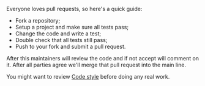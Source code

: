 Everyone loves pull requests, so here's a quick guide:

- Fork a repository;
- Setup a project and make sure all tests pass;
- Change the code and write a test;
- Double check that all tests still pass;
- Push to your fork and submit a pull request.

After this maintainers will review the code and if not accept will comment on it. After all parties agree we'll merge that pull request into the main line.

You might want to review [Code style](https://github.com/epicmonkey/pepyatka/wiki/Code-style) before doing any real work.
